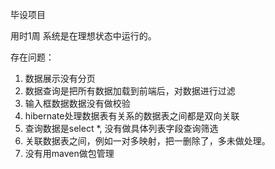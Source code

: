 毕设项目

用时1周
系统是在理想状态中运行的。

存在问题：
1. 数据展示没有分页
2. 数据查询是把所有数据加载到前端后，对数据进行过滤
3. 输入框数据数据没有做校验
4. hibernate处理数据表有关系的数据表之间都是双向关联
5. 查询数据是select \*, 没有做具体列表字段查询筛选
6. 关联数据表之间，例如一对多映射，把一删除了，多未做处理。
7. 没有用maven做包管理

